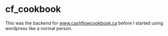 # cf_cookbook
This was the backend for www.cashflowcookbook.ca before I started using wordpress like a normal person.
